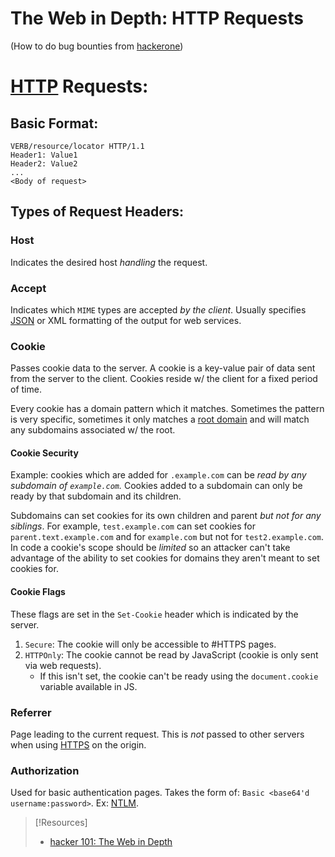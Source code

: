 
# The Web in Depth: HTTP Requests
(How to do bug bounties from [hackerone](https://www.hacker101.com/start-here))
# [HTTP](www/HTTP.md) Requests:
## Basic Format:
```HTTP
VERB/resource/locator HTTP/1.1
Header1: Value1
Header2: Value2
...
<Body of request>
```
## Types of Request Headers:
### Host
Indicates the desired host *handling* the request.
### Accept
Indicates which `MIME` types are accepted *by the client*. Usually specifies [JSON](../../../../coding/data-structures/JSON.md) or XML formatting of the output for web services.
### Cookie
Passes cookie data to the server. A cookie is a key-value pair of data sent from the server to the client. Cookies reside w/ the client for a fixed period of time.

Every cookie has a domain pattern which it matches. Sometimes the pattern is very specific, sometimes it only matches a [root domain](../../../../networking/DNS/DNS.md#Domain%20Hierarchy) and will match any subdomains associated w/ the root. 
#### Cookie Security
Example: cookies which are added for `.example.com` can be *read by any subdomain of `example.com`.* Cookies added to a subdomain can only be ready by that subdomain and its children.

Subdomains can set cookies for its own children and parent *but not for any siblings*. For example, `test.example.com` can set cookies for `parent.text.example.com` and for `example.com` but not for `test2.example.com`. In code a cookie's scope should be *limited* so an attacker can't take advantage of the ability to set cookies for domains they aren't meant to set cookies for.
#### Cookie Flags
These flags are set in the `Set-Cookie` header which is indicated by the server.
1. `Secure`: The cookie will only be accessible to #HTTPS pages.
2. `HTTPOnly`: The cookie cannot be read by JavaScript (cookie is only sent via web requests).
	- If this isn't set, the cookie can't be ready using the `document.cookie` variable available in JS.
### Referrer
Page leading to the current request. This is *not* passed to other servers when using [HTTPS](www/HTTPS.md) on the origin.
### Authorization
Used for basic authentication pages. Takes the form of: `Basic <base64'd username:password>`. Ex: [NTLM](/networking/protocols/NTLM.md).

> [!Resources]
> - [hacker 101: The Web in Depth](https://www.hacker101.com/sessions/web_in_depth.html)

